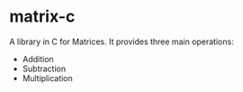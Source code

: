 # matrix-c
A library in C for Matrices. It provides three main operations:
- Addition
- Subtraction
- Multiplication
